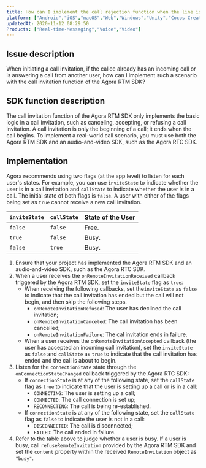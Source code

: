 ```yaml
---
title: How can I implement the call rejection function when the line is busy?
platform: ["Android","iOS","macOS","Web","Windows","Unity","Cocos Creator","Linux","Electron","React Native","Flutter"]
updatedAt: 2020-11-12 08:29:50
Products: ["Real-time-Messaging","Voice","Video"]
---
```

## Issue description

When initiating a call invitation, if the callee already has an incoming call or is answering a call from another user, how can I implement such a scenario with the  call invitation function of the Agora RTM SDK?




## SDK function description

The call invitation function of the Agora RTM SDK only implements the basic logic in a call invitation, such as canceling, accepting, or refusing a call invitation. A call invitation is only the beginning of a call; it ends when the call begins. To implement a real-world call scenario, you must use both the Agora RTM SDK and an audio-and-video SDK, such as the Agora RTC SDK. 

## Implementation

Agora recommends using two flags (at the app level) to listen for each user's states. For example, you can use `inviteState` to indicate whether the user is in a call invitation and `callState` to indicate whether the user is in a call.  The initial state of both flags is `false`. A user with either of the flags being set as `true` cannot receive a new call invitation. 


| `inviteState` | `callState` | State of the User |
| ---------------- | ---------------- | ---------------- |
| `false`      | `false`      | Free.   |
| `true`      | `false`      | Busy.     |
| `false`      | `true`      | Busy.   |



1. Ensure that your project has implemented the Agora RTM SDK and an audio-and-video SDK, such as the Agora RTC SDK. 
2. When a user receives the `onRemoteInvitationReceived` callback triggered by the Agora RTM SDK, set the `inviteState` flag as `true`:
    - When receiving the following callbacks, set the`inviteState` as `false` to indicate that the call invitation has ended but the call will not begin, and then skip the following steps.
       - `onRemoteInvitationRefused`: The user has declined the call invitation;
       - `onRemoteInvitationCanceled`:  The call invitation has been cancelled;
       - `onRemoteInvitationFailure`: The cal invitation ends in failure. 
    - When a user receives the `onRemoteInvitationAccepted` callback (the user has accepted an incoming call invitation), set the `inviteState` as `false` and `callState` as `true` to indicate that the call invitation has ended and the call is about to begin. 
3. Listen for the `connectionState` state through the `onConnectionStateChanged` callback triggered by the Agora RTC SDK:
    - If `connectionState` is at any of the following state, set the `callState` flag as `true` to indicate that the user is setting up a call or is in a call: 
        - `CONNECTING`: The user is setting up a call; 
        - `CONNECTED`: The call connection is set up; 
        - `RECONNECTING`: The call is being re-established. 
    - If `connectionState` is at any of the following state, set the `callState` flag as `false` to indicate the user is not in a call: 
        - `DISCONNECTED`: The call is disconnected;
        - `FAILED`: The call ended in failure. 
4. Refer to the table above to judge whether a user is busy. If a user is busy, call `refuseRemoteInvitation` provided by the Agora RTM SDK and set the `content` property within the received `RemoteInvitation` object as `"busy"`.